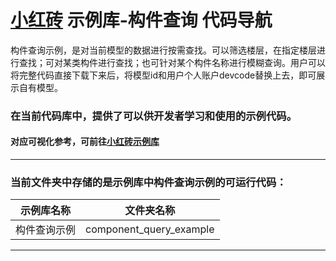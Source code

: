 # [小红砖](www.bos.xyz) 示例库-构件查询 代码导航


构件查询示例，是对当前模型的数据进行按需查找。可以筛选楼层，在指定楼层进行查找；可对某类构件进行查找；也可针对某个构件名称进行模糊查询。用户可以将完整代码直接下载下来后，将模型id和用户个人账户devcode替换上去，即可展示自有模型。

### 在当前代码库中，提供了可以供开发者学习和使用的示例代码。

#### 对应可视化参考，可前往[小红砖示例库](https://www.bos.xyz/examples/)

---

### 当前文件夹中存储的是示例库中构件查询示例的可运行代码：

示例库名称 | 文件夹名称 
------------ | ------------- 
构件查询示例 | component_query_example

---

